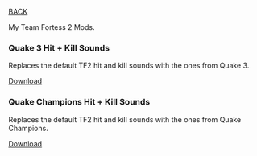 
[BACK](..)

My Team Fortess 2 Mods.

### Quake 3 Hit + Kill Sounds

Replaces the default TF2 hit and kill sounds with the ones from Quake 3.

[Download](./dl/q3hk.vpk)

### Quake Champions Hit + Kill Sounds

Replaces the default TF2 hit and kill sounds with the ones from Quake Champions.

[Download](./dl/qchk.vpk)